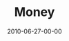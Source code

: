 ---
layout: message
category: message
series: "House Work"
title: "Money"
date: 2010-06-27-00-00
message_id: 626
---